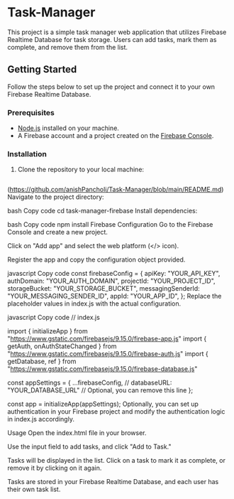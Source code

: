 # Task-Manager
This project is a simple task manager web application that utilizes Firebase Realtime Database for task storage. Users can add tasks, mark them as complete, and remove them from the list.

## Getting Started

Follow the steps below to set up the project and connect it to your own Firebase Realtime Database.

### Prerequisites

- [Node.js](https://nodejs.org/) installed on your machine.
- A Firebase account and a project created on the [Firebase Console](https://console.firebase.google.com/).

### Installation

1. Clone the repository to your local machine:

   ```bash
  (https://github.com/anishPancholi/Task-Manager/blob/main/README.md)
Navigate to the project directory:

bash
Copy code
cd task-manager-firebase
Install dependencies:

bash
Copy code
npm install
Firebase Configuration
Go to the Firebase Console and create a new project.

Click on "Add app" and select the web platform (</> icon).

Register the app and copy the configuration object provided.

javascript
Copy code
const firebaseConfig = {
    apiKey: "YOUR_API_KEY",
    authDomain: "YOUR_AUTH_DOMAIN",
    projectId: "YOUR_PROJECT_ID",
    storageBucket: "YOUR_STORAGE_BUCKET",
    messagingSenderId: "YOUR_MESSAGING_SENDER_ID",
    appId: "YOUR_APP_ID",
};
Replace the placeholder values in index.js with the actual configuration.

javascript
Copy code
// index.js

import { initializeApp } from "https://www.gstatic.com/firebasejs/9.15.0/firebase-app.js"
import { getAuth, onAuthStateChanged } from "https://www.gstatic.com/firebasejs/9.15.0/firebase-auth.js"
import { getDatabase, ref } from "https://www.gstatic.com/firebasejs/9.15.0/firebase-database.js"

const appSettings = {
    ...firebaseConfig,
    // databaseURL: "YOUR_DATABASE_URL" // Optional, you can remove this line
};

const app = initializeApp(appSettings);
Optionally, you can set up authentication in your Firebase project and modify the authentication logic in index.js accordingly.

Usage
Open the index.html file in your browser.

Use the input field to add tasks, and click "Add to Task."

Tasks will be displayed in the list. Click on a task to mark it as complete, or remove it by clicking on it again.

Tasks are stored in your Firebase Realtime Database, and each user has their own task list.
